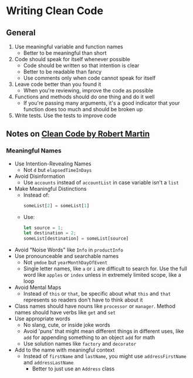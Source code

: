 # Writing Clean Code

## General

1. Use meaningful variable and function names
    * Better to be meaningful than short
2. Code should speak for itself whenever possible
    * Code should be written so that intention is clear
    * Better to be readable than fancy
    * Use comments only when code cannot speak for itself
3. Leave code better than you found it
    * When you're reviewing, improve the code as possible
4. Functions and methods should do one thing and do it well
    * If you're passing many arguments, it's a good indicator that your function does too much and should be broken up
5. Write tests. Use the tests to improve code

## Notes on [Clean Code by Robert Martin](https://smile.amazon.com/Clean-Code-Handbook-Software-Craftsmanship-ebook/dp/B001GSTOAM?sa-no-redirect=1)

### Meaningful Names

* Use Intention-Revealing Names
  * Not `d` but `elapsedTimeInDays`
* Avoid Disinformation
  * Use `accounts` instead of `accountList` in case variable isn't a `list`
* Make Meaningful Distinctions
  * Instead of:
    ```js
    someList[2] = someList[1]
    ```
  * Use:
    ```js
    let source = 1;
    let destination = 2;
    someList[destination] = someList[source]
    ```
* Avoid "Noise Words" like `Info` in `productInfo`
* Use pronounceable and searchable names
  * Not `ymdoe` but `yearMonthDayOfEvent`
  * Single letter names, like `a` or `i` are difficult to search for. Use the full word like `apples` or `index` unless in extremely limited scope, like a loop
* Avoid Mental Maps
  * Instead of `this` or `that`, be specific about what `this` and `that` represents so readers don't have to think about it
* Class names should have nouns like `processor` or `manager`. Method names should have verbs like `get` and `set`
* Use appropriate words
  * No slang, cute, or inside joke words
  * Avoid 'puns' that might mean different things in different uses, like `add` for appending something to an object `add` for math
  * Use solution names like `factory` and `decorator`
* Add to the name with meaningful context
  * Instead of `firstName` and `lastName`, you might use `addressFirstName` and `addressLastName`
    * Better to just use an `Address` class